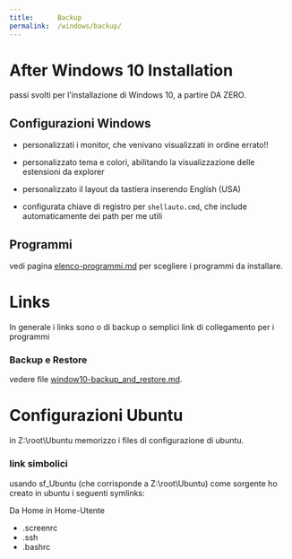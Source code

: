 ```yaml
---
title:      Backup
permalink:  /windows/backup/
---
```



# After Windows 10 Installation

passi svolti per l'installazione di Windows 10, a partire DA ZERO.


## Configurazioni Windows

- personalizzati i monitor, che venivano visualizzati in ordine errato!!

- personalizzato tema e colori, abilitando la visualizzazione delle estensioni da explorer

- personalizzato il layout da tastiera inserendo English (USA)

- configurata chiave di registro per `shellauto.cmd`, che include automaticamente dei path per me utili


## Programmi

vedi pagina [elenco-programmi.md](elenco-programmi.md) per scegliere i programmi da installare.



# Links

In generale i links sono o di backup o semplici link di collegamento per i programmi


### Backup e Restore

vedere file [window10-backup_and_restore.md](window10-backup_and_restore.md).





# Configurazioni Ubuntu

in Z:\root\Ubuntu memorizzo i files di configurazione di ubuntu.

### link simbolici
usando sf_Ubuntu (che corrisponde a Z:\root\Ubuntu) come sorgente ho creato in ubuntu i seguenti symlinks:

Da Home in Home-Utente
- .screenrc
- .ssh
- .bashrc

